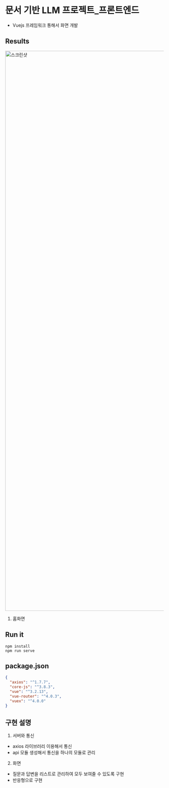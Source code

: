 # 문서 기반 LLM 프로젝트\_프론트엔드

- Vuejs 프레임워크 통해서 화면 개발

## Results
<img width="1782" alt="스크린샷" src="https://github.com/user-attachments/assets/d3c2849f-e5c2-4962-a6fc-d286f3c4fa84">

1. 홈화면

## Run it

```shell
npm install
npm run serve
```

## package.json

```json
{
  "axios": "^1.7.7",
  "core-js": "^3.8.3",
  "vue": "^3.2.13",
  "vue-router": "^4.0.3",
  "vuex": "^4.0.0"
}
```

## 구현 설명

1. 서버와 통신

- axios 라이브러리 이용해서 통신
- api 모듈 생성해서 통신을 하나의 모듈로 관리

2. 화면

- 질문과 답변을 리스트로 관리하여 모두 보여줄 수 있도록 구현
- 반응형으로 구현
